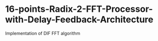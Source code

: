 # 16-points-Radix-2-FFT-Processor-with-Delay-Feedback-Architecture
Implementation of DIF FFT algorithm
